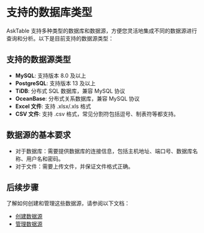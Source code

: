 # 支持的数据库类型

AskTable 支持多种类型的数据库和数据源，方便您灵活地集成不同的数据源进行查询和分析。以下是目前支持的数据源类型：

## 支持的数据源类型

- **MySQL**: 支持版本 8.0 及以上
- **PostgreSQL**: 支持版本 13 及以上
- **TiDB**: 分布式 SQL 数据库，兼容 MySQL 协议
- **OceanBase**: 分布式关系数据库，兼容 MySQL 协议
- **Excel 文件**: 支持 .xlsx/.xls 格式
- **CSV 文件**: 支持 .csv 格式，常见分割符包括逗号、制表符等都支持。

## 数据源的基本要求

- 对于数据库：需要提供数据库的连接信息，包括主机地址、端口号、数据库名称、用户名和密码。
- 对于文件：需要上传文件，并保证文件格式正确。

## 后续步骤

了解如何创建和管理这些数据源，请参阅以下文档：

- [创建数据源](./create-datasource.md)
- [管理数据源](./manage-datasources.md)

